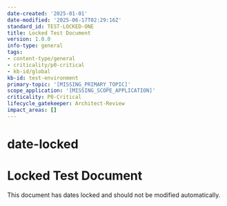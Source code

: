```yaml
---
date-created: '2025-01-01'
date-modified: '2025-06-17T02:29:16Z'
standard_id: TEST-LOCKED-ONE
title: Locked Test Document
version: 1.0.0
info-type: general
tags:
- content-type/general
- criticality/p0-critical
- kb-id/global
kb-id: test-environment
primary-topic: '[MISSING_PRIMARY_TOPIC]'
scope_application: '[MISSING_SCOPE_APPLICATION]'
criticality: P0-Critical
lifecycle_gatekeeper: Architect-Review
impact_areas: []
---
```

# date-locked

# Locked Test Document

This document has dates locked and should not be modified automatically.
